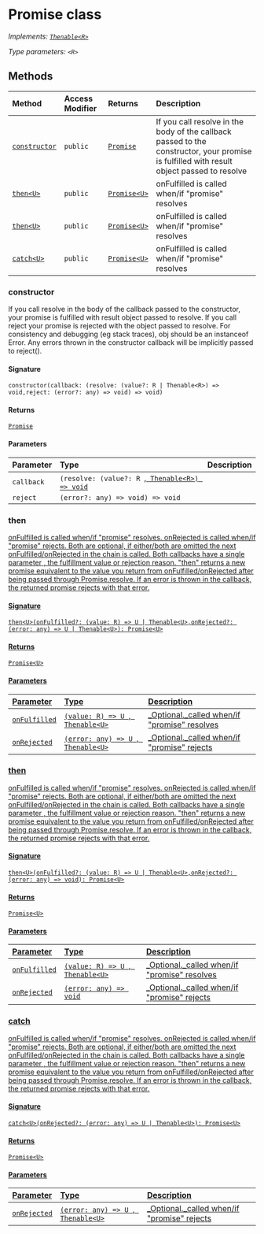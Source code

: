 # Promise <R> class

_Implements: [`Thenable<R>`](../es6-promise/thenable.md)_

_Type parameters: `<R>`_






## Methods

| Method	   | Access Modifier | Returns	| Description|
|:-------------|:----|:-------|:-----------|
|[`constructor`](#constructor)     | `public` | [`Promise`](../es6-promise/promise.md) | If you call resolve in the body of the callback passed to the constructor,  your promise is fulfilled with result object passed to resolve |
|[`then<U>`](#then<u>)     | `public` | [`Promise<U>`](../es6-promise/promise.md) | onFulfilled is called when/if "promise" resolves |
|[`then<U>`](#then<u>)     | `public` | [`Promise<U>`](../es6-promise/promise.md) | onFulfilled is called when/if "promise" resolves |
|[`catch<U>`](#catch<u>)     | `public` | [`Promise<U>`](../es6-promise/promise.md) | onFulfilled is called when/if "promise" resolves |





### constructor

If you call resolve in the body of the callback passed to the constructor, 
your promise is fulfilled with result object passed to resolve. 
If you call reject your promise is rejected with the object passed to resolve. 
For consistency and debugging (eg stack traces), obj should be an instanceof Error. 
Any errors thrown in the constructor callback will be implicitly passed to reject().

#### Signature
`constructor(callback: (resolve: (value?: R | Thenable<R>) => void,reject: (error?: any) => void) => void)`

#### Returns
[`Promise`](../es6-promise/promise.md)


#### Parameters


| Parameter	   | Type    | Description |
|:-------------|:---------------|:------------|
| `callback`    | `(resolve: (value?: R `,[` Thenable<R>) => void`](../es6-promise/thenable.md) |  |
| `reject`    | `(error?: any) => void) => void` |  |


### then<U>

onFulfilled is called when/if "promise" resolves. onRejected is called when/if "promise" rejects. 
Both are optional, if either/both are omitted the next onFulfilled/onRejected in the chain is called. 
Both callbacks have a single parameter , the fulfillment value or rejection reason. 
"then" returns a new promise equivalent to the value you return from onFulfilled/onRejected after being passed through Promise.resolve. 
If an error is thrown in the callback, the returned promise rejects with that error. 


#### Signature
`then<U>(onFulfilled?: (value: R) => U | Thenable<U>,onRejected?: (error: any) => U | Thenable<U>): Promise<U>`

#### Returns
[`Promise<U>`](../es6-promise/promise.md)


#### Parameters


| Parameter	   | Type    | Description |
|:-------------|:---------------|:------------|
| `onFulfilled`    | `(value: R) => U `,[` Thenable<U>`](../es6-promise/thenable.md) | _Optional._called when/if "promise" resolves |
| `onRejected`    | `(error: any) => U `,[` Thenable<U>`](../es6-promise/thenable.md) | _Optional._called when/if "promise" rejects |


### then<U>

onFulfilled is called when/if "promise" resolves. onRejected is called when/if "promise" rejects. 
Both are optional, if either/both are omitted the next onFulfilled/onRejected in the chain is called. 
Both callbacks have a single parameter , the fulfillment value or rejection reason. 
"then" returns a new promise equivalent to the value you return from onFulfilled/onRejected after being passed through Promise.resolve. 
If an error is thrown in the callback, the returned promise rejects with that error. 


#### Signature
`then<U>(onFulfilled?: (value: R) => U | Thenable<U>,onRejected?: (error: any) => void): Promise<U>`

#### Returns
[`Promise<U>`](../es6-promise/promise.md)


#### Parameters


| Parameter	   | Type    | Description |
|:-------------|:---------------|:------------|
| `onFulfilled`    | `(value: R) => U `,[` Thenable<U>`](../es6-promise/thenable.md) | _Optional._called when/if "promise" resolves |
| `onRejected`    | `(error: any) => void` | _Optional._called when/if "promise" rejects |


### catch<U>

onFulfilled is called when/if "promise" resolves. onRejected is called when/if "promise" rejects. 
Both are optional, if either/both are omitted the next onFulfilled/onRejected in the chain is called. 
Both callbacks have a single parameter , the fulfillment value or rejection reason. 
"then" returns a new promise equivalent to the value you return from onFulfilled/onRejected after being passed through Promise.resolve. 
If an error is thrown in the callback, the returned promise rejects with that error. 


#### Signature
`catch<U>(onRejected?: (error: any) => U | Thenable<U>): Promise<U>`

#### Returns
[`Promise<U>`](../es6-promise/promise.md)


#### Parameters


| Parameter	   | Type    | Description |
|:-------------|:---------------|:------------|
| `onRejected`    | `(error: any) => U `,[` Thenable<U>`](../es6-promise/thenable.md) | _Optional._called when/if "promise" rejects |

